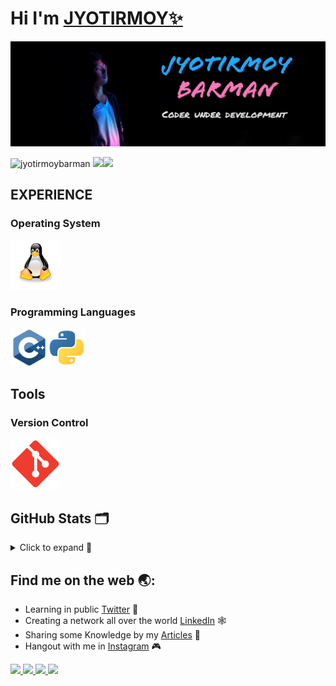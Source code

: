 # Hi I'm [JYOTIRMOY✨](https://linktr.ee/jyotirmoybarman)
<kbd><img src="pic/jyotirmoy.jpg"></kbd>
<p align="left"> <img src="https://komarev.com/ghpvc/?username=jyotirmoybarman&label=Views&color=blue&style=plastic" alt="jyotirmoybarman" /> <img src="https://img.shields.io/github/followers/jyotirmoybarman?logo=github&style=plastic"><a href="https://instagram.com/jyotirmoy_barman_"><img src="https://img.shields.io/badge/Instagram-jyotirmoy__barman__-blue?logo=instagram&logoColor=white&style=plastic"></a><br/> </p>


## EXPERIENCE

### Operating System
<img src="pic/linux.png" width=80px height=80px>

### Programming Languages
<img src="pic/Cpp.png" width=60px height=60px><img src="pic/python.png" width=60px height=60px>

## Tools
### Version Control
<img src="pic/git.png" width=80px height=80px>

## GitHub Stats 🗂️
<details>
<summary> Click to expand 🔻</summary>
<img src="https://github-readme-stats.vercel.app/api?username=jyotirmoybarman&show_icons=true&theme=light&line_height=30">
<img src="https://github-readme-stats.vercel.app/api/top-langs/?username=jyotirmoybarman&theme=light&hide_langs_below=1">
</details>

## Find me on the web 🌏:
- Learning in public [Twitter](https://twitter.com/j_barman_?s=08) 🎥
- Creating a network all over the world [LinkedIn](https://www.linkedin.com/in/jyotirmoy-barman-275018203) 🕸️
- Sharing some Knowledge by my [Articles](https://jyotirmoy.hashnode.dev/) 📰
- Hangout with me in [Instagram](https://instagram.com/jyotirmoy_barman_) 🎮
<a href="https://github.com/jyotirmoybarman/">
        <img src="https://img.shields.io/badge/-_jyotirmoybarman_-grey?style=plastic&logo=github">
</a>
<a href="https://instagram.com/jyotirmoy_barman_">
        <img src="https://img.shields.io/badge/-_jyotirmoy__barman__-red?style=plastic&logo=instagram&logoColor=white">
</a>
<a href="https://www.linkedin.com/in/jyotirmoy-barman-275018203">
        <img src="https://img.shields.io/badge/-_Jyotirmoy_Barman_-blue?style=plastic&logo=linkedin">
</a>
<a href="https://linktr.ee/jyotirmoybarman">
        <img src="https://img.shields.io/badge/-_jyotirmoybarman_-purple?style=plastic&logo=linktree">
</a>
